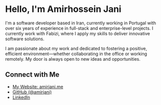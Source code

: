 # Hello, I'm **Amirhossein Jani**

I'm a software developer based in Iran, currently working in Portugal with over six years of experience in full-stack and enterprise-level projects. I currently work with Fabizi, where I apply my skills to deliver innovative software solutions.

I am passionate about my work and dedicated to fostering a positive, efficient environment—whether collaborating in the office or working remotely. My door is always open to new ideas and opportunities.

## Connect with Me

- [My Website: amirjani.me](https://amirjani.me/)
- [GitHub (@amirjani)](https://github.com/amirjani)
- [LinkedIn](https://linkedin.com/in/amir-jani)
